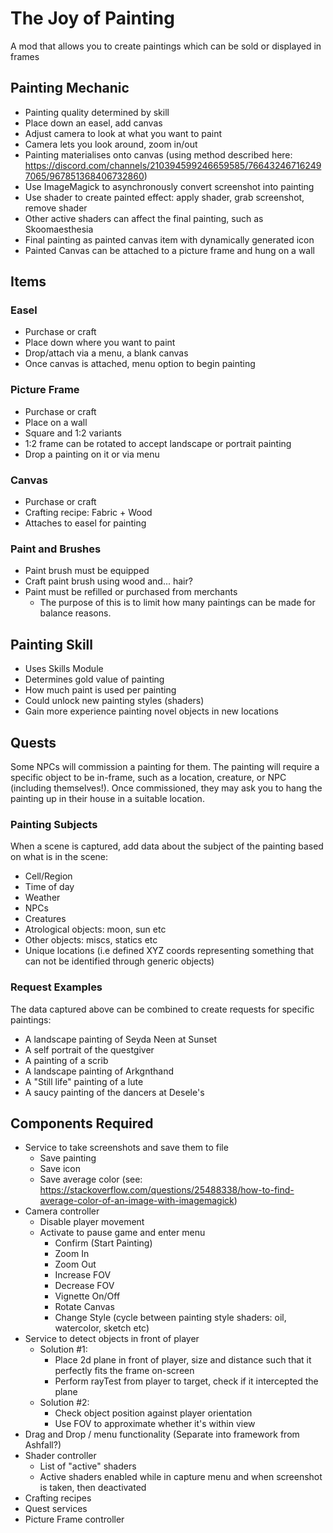 # The Joy of Painting
A mod that allows you to create paintings which can be sold or displayed in frames

## Painting Mechanic
- Painting quality determined by skill
- Place down an easel, add canvas
- Adjust camera to look at what you want to paint
- Camera lets you look around, zoom in/out
- Painting materialises onto canvas (using method described here: https://discord.com/channels/210394599246659585/766432467162497065/967851368406732860)
- Use ImageMagick to asynchronously convert screenshot into painting
- Use shader to create painted effect: apply shader, grab screenshot, remove shader
- Other active shaders can affect the final painting, such as Skoomaesthesia
- Final painting as painted canvas item with dynamically generated icon
- Painted Canvas can be attached to a picture frame and hung on a wall

## Items

### Easel
- Purchase or craft
- Place down where you want to paint
- Drop/attach via a menu, a blank canvas
- Once canvas is attached, menu option to begin painting

### Picture Frame
- Purchase or craft
- Place on a wall
- Square and 1:2 variants
- 1:2 frame can be rotated to accept landscape or portrait painting
- Drop a painting on it or via menu

### Canvas
- Purchase or craft
- Crafting recipe: Fabric + Wood
- Attaches to easel for painting

### Paint and Brushes
- Paint brush must be equipped
- Craft paint brush using wood and... hair?
- Paint must be refilled or purchased from merchants
  - The purpose of this is to limit how many paintings can be made for balance reasons.

## Painting Skill
- Uses Skills Module
- Determines gold value of painting
- How much paint is used per painting
- Could unlock new painting styles (shaders)
- Gain more experience painting novel objects in new locations

## Quests
Some NPCs will commission a painting for them. The painting will require a specific object to be in-frame, such as a location, creature, or NPC (including themselves!). Once commissioned, they may ask you to hang the painting up in their house in a suitable location. 

### Painting Subjects
When a scene is captured, add data about the subject of the painting based on what is in the scene:
- Cell/Region
- Time of day
- Weather
- NPCs
- Creatures
- Atrological objects: moon, sun etc
- Other objects: miscs, statics etc
- Unique locations (i.e defined XYZ coords representing something that can not be identified through generic objects)

### Request Examples
The data captured above can be combined to create requests for specific paintings:
- A landscape painting of Seyda Neen at Sunset
- A self portrait of the questgiver
- A painting of a scrib
- A landscape painting of Arkgnthand
- A "Still life" painting of a lute
- A saucy painting of the dancers at Desele's 


## Components Required

- Service to take screenshots and save them to file
  - Save painting
  - Save icon
  - Save average color (see: https://stackoverflow.com/questions/25488338/how-to-find-average-color-of-an-image-with-imagemagick)
- Camera controller
  - Disable player movement
  - Activate to pause game and enter menu
    - Confirm (Start Painting)
    - Zoom In
    - Zoom Out
    - Increase FOV
    - Decrease FOV
    - Vignette On/Off
    - Rotate Canvas
    - Change Style (cycle between painting style shaders: oil, watercolor, sketch etc)
- Service to detect objects in front of player
  - Solution #1: 
    - Place 2d plane in front of player, size and distance such that it perfectly fits the frame on-screen
    - Perform rayTest from player to target, check if it intercepted the plane
  - Solution #2:
    - Check object position against player orientation
    - Use FOV to approximate whether it's within view
- Drag and Drop / menu functionality (Separate into framework from Ashfall?)
- Shader controller
  - List of "active" shaders
  - Active shaders enabled while in capture menu and when screenshot is taken, then deactivated
- Crafting recipes
- Quest services
- Picture Frame controller
